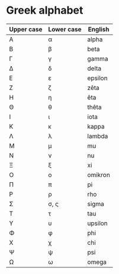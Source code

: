 # Greek alphabet

| Upper case| Lower case | English |
| -|-|-|
|Α | α | alpha | a |
|Β | β | beta | b |
|Γ | γ | gamma | g |
|Δ | δ | delta | d |
|Ε | ε | epsilon | e |
|Ζ | ζ | zêta | z |
|Η | η | êta | ê |
|Θ | θ | thêta | th |
|Ι | ι | iota | i |
|Κ | κ | kappa | k |
|Λ | λ | lambda | l |
|Μ | μ | mu | m |
|Ν | ν | nu | n |
|Ξ | ξ | xi | ks |
|Ο | ο | omikron | o |
|Π | π | pi | p |
|Ρ | ρ | rho | r |
|Σ | σ, ς | sigma | s |
|Τ | τ | tau | t |
|Υ | υ | upsilon | u |
|Φ | φ | phi | f |
|Χ | χ | chi | ch |
|Ψ | ψ | psi | ps |
|Ω | ω | omega | ô |
